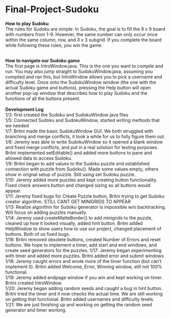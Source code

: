 # Final-Project-Sudoku
<b>How to play Sudoku</b> </br>
The rules for Sudoku are simple: In Sudoku, the goal is to fill the 9 x 9 board with numbers from 1-9. However, the same number can only occur once within the same column, row, and 3 x 3 subgrid. If you complete the board while following these rules, you win the game. </br> </br>

<b>How to navigate our Sudoku game</b> </br>
The first page is IntroWindow.java. This is the one you want to compile and run. You may also jump straight to SudokuWindow.java, assuming you compiled and ran this, but IntroWindow allows you to pick a username and difficulty level.
Once onto the SudokuWindow window (the one with the actual Sudoku game and buttons), pressing the Help button will open another pop-up window that describes how to play Sudoku and the functions of all the buttons present.</br> </br>
<b> Development Log </b> </br>
1/3: first created the Sudoku and SudokuWindow java files</br>
1/5: Connected Sudoku and SudokuWindow, started writing methods that we needed</br>
1/7: Britni made the basic SudokuWindow GUI. We both struggled with branching and merge conflicts, it took a while for us to fully figure them out.</br>
1/8: Jeremy was able to write SudokuWindow so it opened a blank window and fixed merge conflicts, and put in a real solution for testing purposes. Britni implemented setEditable() and added more buttons to pane and allowed data to access Sudoku. </br>
1/9: Britni began to add values to the Sudoku puzzle and established connection with puzzle from Sudoku(). Made some values empty, others show in orignal setup of puzzle. Still using set Sudoku puzzle. </br>
1/10: Jeremy added more puzzles and kept creating button functionality. Fixed check answers button and changed sizing so all buttons would appear.</br>
1/11: Jeremy fixed bugs for Create Puzzle button, Britni trying to get Sudoku creator algorithm. STILL CANT GET MINIGRIDS TO APPEAR </br>
1/13: Realize algorithm for Sudoku generator is impossible w/o backtracking. Will focus on adding puzzles manually. </br>
1/14: Jeremy used createMatteBorder() to add minigrids to the puzzle, cleaned up how it looked visually, added hint button. Britni added HelpWindow to show users how to use our project, changed placement of buttons. Both of us fixed bugs. </br>
1/16: Britni removed obsolete buttons, created Number of Errors and reset buttons. We hope to implement a timer, add start and end windows, and create seed generators for the puzzles.
1/17: Jeremy began experimenting with timer and added more puzzles. Britni added error and submit windows </br>
1/18: Jeremy caught errors and wrote more of the timer function (but can't implement it). Britni added Welcome, Error, Winning window, still not 100% functional. </br>
1/19: Jeremy added endpage window if you win and kept working on timer. Britni created IntroWindow. </br>
1/20: Jeremy began adding random seeds and caught a bug in hint button. Britni tried the timer and it now checks the actual time. We are still working on getting that functional. Britni added usernames and difficulty levels. </br>
1/21: We are just finishing up and working on getting the random seed generator and timer working. </br>
